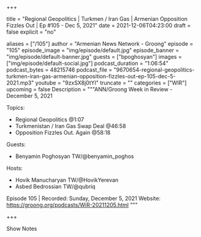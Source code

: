 
+++

title = "Regional Geopolitics | Turkmen / Iran Gas | Armenian Opposition Fizzles Out | Ep #105 - Dec 5, 2021"
date = 2021-12-06T04:23:00
draft = false
explicit = "no"

aliases = ["/105"]
author = "Armenian News Network - Groong"
episode = "105"
episode_image = "img/episode/default.jpg"
episode_banner = "img/episode/default-banner.jpg"
guests = ["bpoghosyan"]
images = ["img/episode/default-social.jpg"]
podcast_duration = "1:06:54"
podcast_bytes = 48215746
podcast_file = "9670654-regional-geopolitics-turkmen-iran-gas-armenian-opposition-fizzles-out-ep-105-dec-5-2021.mp3"
youtube = "9zxSX8j0tYI"
truncate = ""
categories = ["WIR"]
upcoming = false
Description = """ANN/Groong Week in Review - December 5, 2021

Topics:
* Regional Geopolitics @1:07
* Turkmenistan / Iran Gas Swap Deal @46:58
* Opposition Fizzles Out. Again @58:18

Guests:
* Benyamin Poghosyan TW/@benyamin_poghos

Hosts:
* Hovik Manucharyan TW/@HovikYerevan
* Asbed Bedrossian TW/@qubriq

Episode 105 | Recorded: Sunday, December 5, 2021
Website: https://groong.org/podcasts/WiR-20211205.html
"""

+++

Show Notes

